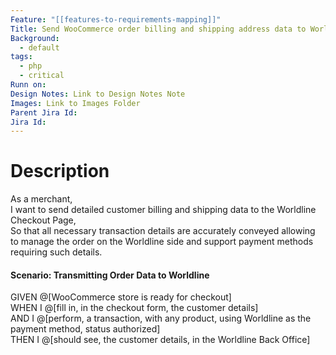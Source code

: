 ```yaml
---
Feature: "[[features-to-requirements-mapping]]"
Title: Send WooCommerce order billing and shipping address data to Worldline
Background:
  - default
tags:
  - php
  - critical
Runn on: 
Design Notes: Link to Design Notes Note
Images: Link to Images Folder
Parent Jira Id: 
Jira Id: 
---
```


# Description

As a merchant,  
I want to send detailed customer billing and shipping data to the Worldline Checkout Page,  
So that all necessary transaction details are accurately conveyed allowing to manage the order on the Worldline side and support payment methods requiring such details.

#### Scenario: Transmitting Order Data to Worldline

GIVEN @[WooCommerce store is ready for checkout]  
WHEN I @[fill in, in the checkout form, the customer details]  
AND I @[perform, a transaction, with any product, using Worldline as the payment method, status authorized]  
THEN I @[should see, the customer details, in the Worldline Back Office]  
